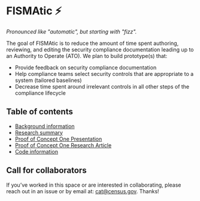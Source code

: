 # FISMAtic :zap:

_Pronounced like "automatic", but starting with "fizz"._

The goal of FISMAtic is to reduce the amount of time spent authoring, reviewing, and editing the security compliance documentation leading up to an Authority to Operate (ATO). We plan to build prototype(s) that:

- Provide feedback on security compliance documentation
- Help compliance teams select security controls that are appropriate to a system (tailored baselines)
- Decrease time spent around irrelevant controls in all other steps of the compliance lifecycle

## Table of contents
- [Background information](docs/background.md)
- [Research summary](research.md)
- [Proof of Concept One Presentation](https://census.webex.com/census/ldr.php?RCID=9486aa77f0aeb069cd681c9ad6a5f1ee)
- [Proof of Concept One Research Article](https://www.nextgov.com/emerging-tech/2019/05/census-thinks-clippy-style-ai-assistant-could-speed-security-authorizations/157339/)
- [Code information](docs/usage.md)

## Call for collaborators

If you’ve worked in this space or are interested in collaborating, please reach out in an issue or by email at: cat@census.gov. Thanks!

